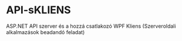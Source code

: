 # API-sKLIENS
ASP.NET API szerver és a hozzá csatlakozó WPF Kliens (Szerveroldali alkalmazások beadandó feladat)
